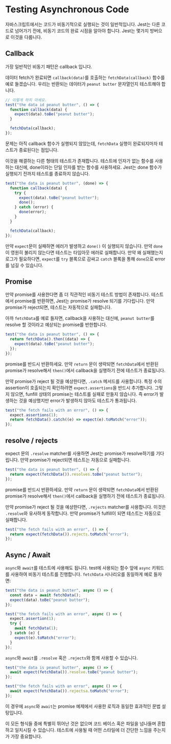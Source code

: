 # Testing Asynchronous Code

자바스크립트에서는 코드가 비동기적으로 실행되는 것이 일반적입니다. Jest는 다른 코드로 넘어가기 전에, 비동기 코드의 완료 시점을 알아야 합니다. Jest는 몇가지 방버으로 이것을 다룹니다.

## Callback

가장 일반적인 비동기 패턴은 callback 입니다.

데이터 fetch가 완료되면 `callback(data)`를 호출하는 `fetchData(callback)` 함수를 예로 들겠습니다. 우리는 반환되는 데이터가 `peanut butter` 문자열인지 테스트해야 합니다.

```javascript
// 이렇게 하지 마세요.
test("the data id peanut butter", () => {
  function callback(data) {
    expect(data).toBe("peanut butter");
  }

  fetchData(callback);
});
```

문제는 아직 callback 함수가 실행되지 않았는데, `fetchData` 실행이 완료되지마자 테스트가 종료된다는 점입니다.

이것을 해결하는 다른 형태의 테스트가 존재합니다. 테스트에 인자가 없는 함수를 사용하는 대신에, done이라는 단일 인자를 받는 함수를 사용하세요. Jest는 done 함수가 실행되기 전까지 테스트를 종료하지 않습니다.

```javascript
test("the data is peanut butter", (done) => {
  function callback(data) {
    try {
      expect(data).toBe("peanut butter");
      done();
    } catch (error) {
      done(error);
    }
  }

  fetchData(callback);
});
```

만약 `expect`문이 실패하면 에러가 발생하고 `done()` 이 실행되지 않습니다. 만약 `done`이 영원히 불리지 않는다면 테스트는 타임아웃 에러로 실패합니다. 만약 왜 실패했는지 로그가 필요하다면, `expect`를 `try` 블록으로 감싸고 `catch` 블록을 통해 `done`으로 error를 넘길 수 있습니다.

## Promise

만약 promise를 사용한다면 좀 더 직관적인 비동기 테스트 방법이 존재합니다. 테스트에서 promise를 반환하면, Jest는 promise가 resolve 되기를 기다립니다. 만약 promise가 reject되면, 테스트는 자동적으로 실패합니다.

아까 `fetchData`를 예로 들자면, callback을 사용하는 대신에, `peanut butter`를 resolve 할 것이라고 예상되는 promise를 반한합니다.

```javascript
test("the data is peanut butter", () => {
  return fetchData().then((data) => {
    expect(data).toBe("peanut butter");
  });
});
```

promise를 반드시 반환하세요. 만약 `return` 문이 생략되면 `fetchData`에서 반환된 promise가 resolve해서 `then()`에서 callback을 실행하기 전에 테스트가 종료됩니다.

만약 promise가 reject 될 것을 예상한다면, `.catch` 메서드를 사용합니다. 특정 수의 assertion이 호출되는지 확인하려면 `expect.assertions`을 반드시 추가합니다. 그렇지 않으면, funfill 상태의 promise는 테스트를 실패로 만들지 않습니다. 즉 error가 발생하는 것을 예상했지만 error가 발생하지 않아도 테스트가 통과됩니다.

```javascript
test("the fetch fails with an error", () => {
  expect.assertions(1);
  return fetchData().catch((e) => expect(e).toMatch("error"));
});
```

## resolve / rejects

expect 문의 `.resolve` matcher를 사용하면 Jest는 promise가 resolve하기를 기다립니다. 만약 promise가 reject되면 테스트는 자동으로 실패합니다.

```javascript
test("the data is peanut butter", () => {
  return expect(fetchData()).resolves.toBe("peanut butter");
});
```

promise를 반드시 반환하세요. 만약 `return` 문이 생략되면 `fetchData`에서 반환된 promise가 resolve해서 `then()`에서 callback을 실행하기 전에 테스트가 종료됩니다.

만약 promise가 reject 될 것을 예상한다면, `.rejects` matcher를 사용합니다. 이것은 `.resolve`와 유사하게 동작합니다. 만약 promise가 fulfill이 되면 테스트는 자동으로 실패합니다.

```javascript
test("the fetch fails with an error", () => {
  return expect(fetchData()).rejects.toMatch("error");
});
```

## Async / Await

`async`와 `await`를 테스트에 사용해도 됩니다. test에 사용되는 함수 앞에 `async` 키워드를 사용하여 비동기 테스트를 진행합니다. `fetchData` 시나리오를 동일하게 예로 들자면:

```javascript
test("the data is peanut butter", async () => {
  const data = await fetchData();
  expect(data).toBe("peanut butter");
});

test("the fetch fails with an error", async () => {
  expect.assertion(1);
  try {
    await fetchData(1);
  } catch (e) {
    expect(e).toMatch("error");
  }
});
```

`async`와 `await`를 `.resolve` 혹은 `.rejects`와 함께 사용할 수 있습니다.

```javascript
test("the data is peanut butter", async () => {
  await expect(fetchData()).resolve.toBe("peanut butter");
});

test("the fetch fails with an error", async () => {
  await expect(fetchData()).rejectsa.toMatch("error");
});
```

이 경우에 `async`와 `await`는 promise 예제에서 사용한 로직과 동일한 효과적인 문법 설탕입니다.

이 모든 형식들 중에 특별히 뛰어난 것은 없으며 코드 베이스 혹은 파일을 넘나들며 혼합하고 일치시킬 수 있습니다. 테스트에 사용될 때 어떤 스타일에 더 간단한 느낌을 주는지가 가장 중요합니다.
